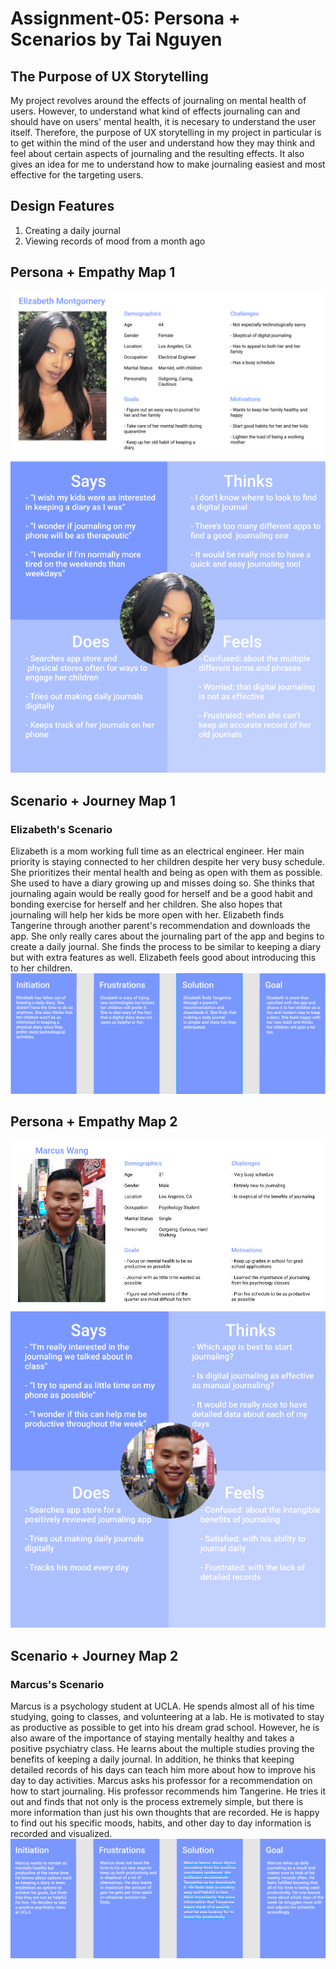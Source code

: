 # Assignment-05: Persona + Scenarios by Tai Nguyen
## The Purpose of UX Storytelling
My project revolves around the effects of journaling on mental health of users. However, to understand what kind of effects journaling can and should have on users' mental health, it is necesary to understand the user itself. Therefore, the purpose of UX storytelling in my project in particular is to get within the mind of the user and understand how they may think and feel about certain aspects of journaling and the resulting effects. It also gives an idea for me to understand how to make journaling easiest and most effective for the targeting users.
## Design Features
1. Creating a daily journal
2. Viewing records of mood from a month ago
## Persona + Empathy Map 1
![Persona 1](Screenshot23.png)
![Empathy Map 1](Screenshot24.png)
## Scenario + Journey Map 1
### Elizabeth's Scenario
Elizabeth is a mom working full time as an electrical engineer. Her main priority is staying connected to her children despite her very busy schedule. She prioritizes their mental health and being as open with them as possible. She used to have a diary growing up and misses doing so. She thinks that journaling again would be really good for herself and be a good habit and bonding exercise for herself and her children. She also hopes that journaling will help her kids be more open with her. 
Elizabeth finds Tangerine through another parent's recommendation and downloads the app. She only really cares about the journaling part of the app and begins to create a daily journal. She finds the process to be similar to keeping a diary but with extra features as well. Elizabeth feels good about introducing this to her children. 
![Journey Map 1](Screenshot25.png)
## Persona + Empathy Map 2
![Persona 2](Screenshot26.png)
![Empathy Map 2](Screenshot27.png)
## Scenario + Journey Map 2
### Marcus's Scenario
Marcus is a psychology student at UCLA. He spends almost all of his time studying, going to classes, and volunteering at a lab. He is motivated to stay as productive as possible to get into his dream grad school. However, he is also aware of the importance of staying mentally healthy and takes a positive psychiatry class. He learns about the multiple studies proving the benefits of keeping a daily journal. In addition, he thinks that keeping detailed records of his days can teach him more about how to improve his day to day activities.
Marcus asks his professor for a recommendation on how to start journaling. His professor recommends him Tangerine. He tries it out and finds that not only is the process extremely simple, but there is more information than just his own thoughts that are recorded. He is happy to find out his specific moods, habits, and other day to day information is recorded and visualized. 
![Journey Map 2](Screenshot28.png)
